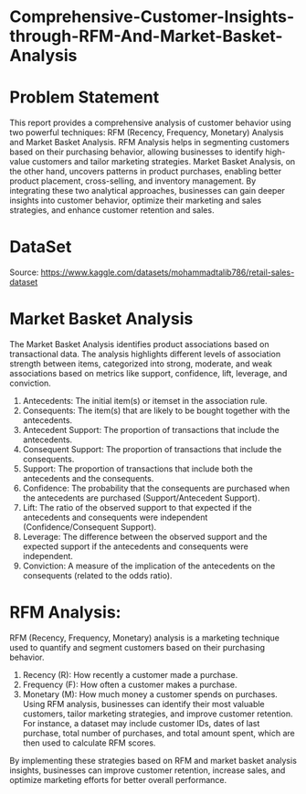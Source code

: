 # Comprehensive-Customer-Insights-through-RFM-And-Market-Basket-Analysis

# Problem Statement
This report provides a comprehensive analysis of customer behavior using two powerful techniques: RFM (Recency, Frequency, Monetary) Analysis and Market Basket Analysis. RFM Analysis helps in segmenting customers based on their purchasing behavior, allowing businesses to identify high-value customers and tailor marketing strategies. Market Basket Analysis, on the other hand, uncovers patterns in product purchases, enabling better product placement, cross-selling, and inventory management. By integrating these two analytical approaches, businesses can gain deeper insights into customer behavior, optimize their marketing and sales strategies, and enhance customer retention and sales.

# DataSet
Source: https://www.kaggle.com/datasets/mohammadtalib786/retail-sales-dataset

# Market Basket Analysis
The Market Basket Analysis identifies product associations based on transactional data. The analysis highlights different levels of association strength between items, categorized into strong, moderate, and weak associations based on metrics like support, confidence, lift, leverage, and conviction.

1. Antecedents: The initial item(s) or itemset in the association rule.
2. Consequents: The item(s) that are likely to be bought together with the antecedents.
3. Antecedent Support: The proportion of transactions that include the antecedents.
4. Consequent Support: The proportion of transactions that include the consequents.
5. Support: The proportion of transactions that include both the antecedents and the consequents.
6. Confidence: The probability that the consequents are purchased when the antecedents are purchased (Support/Antecedent Support).
7. Lift: The ratio of the observed support to that expected if the antecedents and consequents were independent (Confidence/Consequent Support).
8. Leverage: The difference between the observed support and the expected support if the antecedents and consequents were independent.
9. Conviction: A measure of the implication of the antecedents on the consequents (related to the odds ratio).

# RFM Analysis:
RFM (Recency, Frequency, Monetary) analysis is a marketing technique used to quantify and segment customers based on their purchasing behavior.
1. Recency (R): How recently a customer made a purchase.
2. Frequency (F): How often a customer makes a purchase.
3. Monetary (M): How much money a customer spends on purchases.
Using RFM analysis, businesses can identify their most valuable customers, tailor marketing strategies, and improve customer retention. For instance, a dataset may include customer IDs, dates of last purchase, total number of purchases, and total amount spent, which are then used to calculate RFM scores.

By implementing these strategies based on RFM and market basket analysis insights, businesses can improve customer retention, increase sales, and optimize marketing efforts for better overall performance.

    
